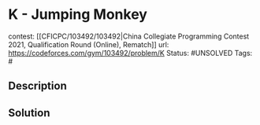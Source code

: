 # K - Jumping Monkey

contest: [[CFICPC/103492/103492|China Collegiate Programming Contest 2021, Qualification Round (Online), Rematch]]
url: https://codeforces.com/gym/103492/problem/K
Status: #UNSOLVED
Tags: #

## Description

## Solution

